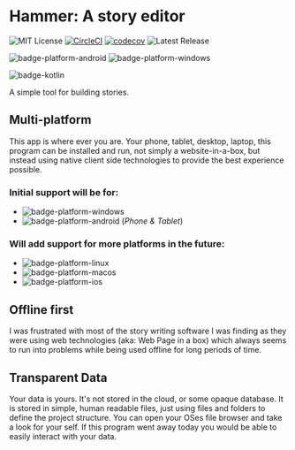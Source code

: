 # Hammer: A story editor

![MIT License](https://img.shields.io/github/license/Wavesonics/hammer-editor) [![CircleCI](https://img.shields.io/circleci/build/github/Wavesonics/hammer-editor/master)](https://app.circleci.com/pipelines/github/Wavesonics/hammer-editor) [![codecov](https://codecov.io/gh/Wavesonics/hammer-editor/branch/master/graph/badge.svg)](https://codecov.io/gh/Wavesonics/hammer-editor) ![Latest Release](https://img.shields.io/github/v/release/Wavesonics/hammer-editor)

![badge-platform-android] ![badge-platform-windows]

![badge-kotlin]

A simple tool for building stories.

## Multi-platform

This app is where ever you are. Your phone, tablet, desktop, laptop, this program can be installed and run, not simply a
website-in-a-box, but instead using native client side technologies to provide the best experience possible.

### Initial support will be for:
- ![badge-platform-windows]
- ![badge-platform-android] (*Phone & Tablet*)

### Will add support for more platforms in the future:
- ![badge-platform-linux]
- ![badge-platform-macos]
- ![badge-platform-ios]

## Offline first
I was frustrated with most of the story writing software I was finding as they were using web technologies (aka: Web
Page in a box) which always seems to run into problems while being used offline for long periods of time.

## Transparent Data

Your data is yours. It's not stored in the cloud, or some opaque database. It is stored in simple, human readable files,
just using files and folders to define the project structure. You can open your OSes file browser and take a look for
your self. If this program went away today you would be able to easily interact with your data.

<!-- TAG_DEPENDENCIES -->

[badge-kotlin]: https://img.shields.io/badge/kotlin-1.8.0-blue.svg?logo=kotlin

<!-- PLATFORMS -->

[badge-platform-linux]: http://img.shields.io/badge/platform-linux-2D3F6C.svg?style=flat

[badge-platform-android]: http://img.shields.io/badge/platform-android-6EDB8D.svg?style=flat

[badge-platform-ios]: http://img.shields.io/badge/platform-ios-CDCDCD.svg?style=flat

[badge-platform-windows]: http://img.shields.io/badge/platform-windows-4D76CD.svg?style=flat

[badge-platform-macos]: http://img.shields.io/badge/platform-macos-111111.svg?style=flat
